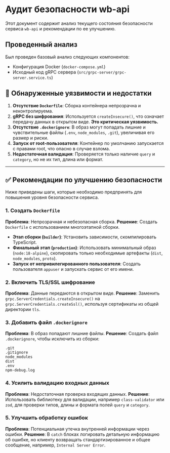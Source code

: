 # Аудит безопасности wb-api

Этот документ содержит анализ текущего состояния безопасности сервиса `wb-api` и рекомендации по ее улучшению.

## Проведенный анализ

Был проведен базовый анализ следующих компонентов:
- Конфигурация Docker (`docker-compose.yml`)
- Исходный код gRPC сервера (`src/grpc-server/grpc-server.service.ts`)

## 🚨 Обнаруженные уязвимости и недостатки

1.  **Отсутствие `Dockerfile`**: Сборка контейнера непрозрачна и неконтролируема.
2.  **gRPC без шифрования**: Используется `createInsecure()`, что означает передачу данных в открытом виде. **Это критическая уязвимость.**
3.  **Отсутствие `.dockerignore`**: В образ могут попадать лишние и чувствительные файлы (`.env`, `node_modules`, `.git`), увеличивая его размер и риски.
4.  **Запуск от root-пользователя**: Контейнер по умолчанию запускается с правами root, что опасно в случае взлома.
5.  **Недостаточная валидация**: Проверяется только наличие `query` и `category`, но не их тип, длина или формат.

---

## ✅ Рекомендации по улучшению безопасности

Ниже приведены шаги, которые необходимо предпринять для повышения уровня безопасности сервиса.

### 1. Создать `Dockerfile`
**Проблема**: Непрозрачная и небезопасная сборка.
**Решение**: Создать `Dockerfile` с использованием многоэтапной сборки.

- **Этап сборки (`builder`)**: Установить зависимости, скомпилировать TypeScript.
- **Финальный этап (`production`)**: Использовать минимальный образ (`node:18-alpine`), скопировать только необходимые артефакты (`dist`, `node_modules`, `proto`).
- **Запуск от непривилегированного пользователя**: Создать пользователя `appuser` и запускать сервис от его имени.

### 2. Включить TLS/SSL шифрование
**Проблема**: Данные передаются в открытом виде.
**Решение**: Заменить `grpc.ServerCredentials.createInsecure()` на `grpc.ServerCredentials.createSsl()`, используя сертификаты из общей директории `tls`.

### 3. Добавить файл `.dockerignore`
**Проблема**: В образ попадают лишние файлы.
**Решение**: Создать файл `.dockerignore`, чтобы исключить из сборки:
```
.git
.gitignore
node_modules
dist
.env
npm-debug.log
```

### 4. Усилить валидацию входных данных
**Проблема**: Недостаточная проверка входящих данных.
**Решение**: Использовать библиотеку для валидации, например `class-validator` или `zod`, для проверки типов, длины и формата полей `query` и `category`.

### 5. Улучшить обработку ошибок
**Проблема**: Потенциальная утечка внутренней информации через ошибки.
**Решение**: В `catch` блоках логировать детальную информацию об ошибке, но клиенту возвращать стандартизированное и общее сообщение, например, `Internal Server Error`.
